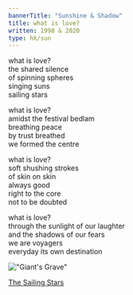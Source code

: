 ```yaml
---
bannerTitle: "Sunshine & Shadow" 
title: what is love?
written: 1998 & 2020
type: hk/sun
---
```


what is love?  
the shared silence  
of spinning spheres  
singing suns  
sailing stars  


what is love?  
amidst the festival bedlam  
breathing peace  
by trust breathed  
we formed the centre  


what is love?  
soft shushing strokes  
of skin on skin  
always good  
right to the core  
not to be doubted


what is love?  
through the sunlight of our laughter  
and the shadows of our fears  
we are voyagers  
everyday its own destination

!["Giant's Grave"](/images/faves/giantsGrave.jpg "Giant's Grave")


[The Sailing Stars](http://www.reverbnation.com/open_graph/song/6375552 "The Sailing Stars")
